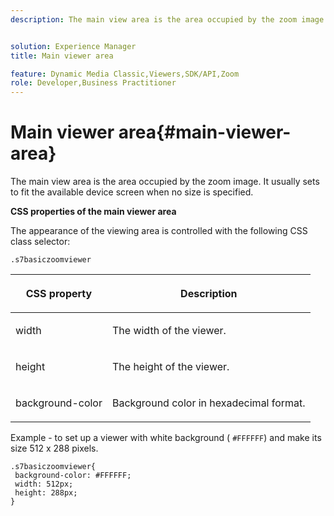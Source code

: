 ```yaml
---
description: The main view area is the area occupied by the zoom image. It usually sets to fit the available device screen when no size is specified.


solution: Experience Manager
title: Main viewer area

feature: Dynamic Media Classic,Viewers,SDK/API,Zoom
role: Developer,Business Practitioner
---
```


# Main viewer area{#main-viewer-area}

The main view area is the area occupied by the zoom image. It usually sets to fit the available device screen when no size is specified.

<!--<a id="section_061E550C1C1D4DB2BD663A898895B38C"></a>-->

**CSS properties of the main viewer area**

The appearance of the viewing area is controlled with the following CSS class selector:

```
.s7basiczoomviewer
```

<table id="table_94EE3F5BBE4547C0B4943471CEE7EDE4"> 
 <thead> 
  <tr> 
   <th colname="col1" class="entry"> <p> CSS property </p> </th> 
   <th colname="col2" class="entry"> <p>Description </p> </th> 
  </tr> 
 </thead>
 <tbody> 
  <tr> 
   <td colname="col1"> <p> <span class="codeph"> width </span> </p> </td> 
   <td colname="col2"> <p>The width of the viewer. </p> </td> 
  </tr> 
  <tr> 
   <td colname="col1"> <p> <span class="codeph"> height </span> </p> </td> 
   <td colname="col2"> <p>The height of the viewer. </p> </td> 
  </tr> 
  <tr> 
   <td colname="col1"> <p> <span class="codeph"> background-color </span> </p> </td> 
   <td colname="col2"> <p> Background color in hexadecimal format. </p> </td> 
  </tr> 
 </tbody> 
</table>

Example - to set up a viewer with white background ( `#FFFFFF`) and make its size 512 x 288 pixels.

```
.s7basiczoomviewer{ 
 background-color: #FFFFFF; 
 width: 512px; 
 height: 288px;  
}
```


